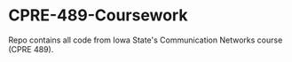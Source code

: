 # CPRE-489-Coursework
Repo contains all code from Iowa State's Communication Networks course (CPRE 489).
